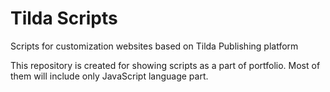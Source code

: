 # Tilda Scripts
Scripts for customization websites based on Tilda Publishing platform


This repository is created for showing scripts as a part of portfolio.
Most of them will include only JavaScript language part.

